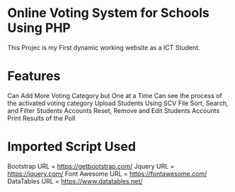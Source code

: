 # Online Voting System for Schools Using PHP
This Projec is my First dynamic working website as a ICT Student.
# Features
Can Add More Voting Category but One at a Time
Can see the process of the activated voting category
Upload Students Using SCV File
Sort, Search, and Filter Students Accounts
Reset, Remove and Edit Students Accounts
Print Results of the Poll
# Imported Script Used
Bootstrap     URL = https://getbootstrap.com/
Jquery        URL = https://jquery.com/
Font Awesome  URL = https://fontawesome.com/
DataTables    URL = https://www.datatables.net/
